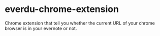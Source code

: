 everdu-chrome-extension
=======================

Chrome extension that tell you whether the current URL of your chrome browser is in your evernote or not.